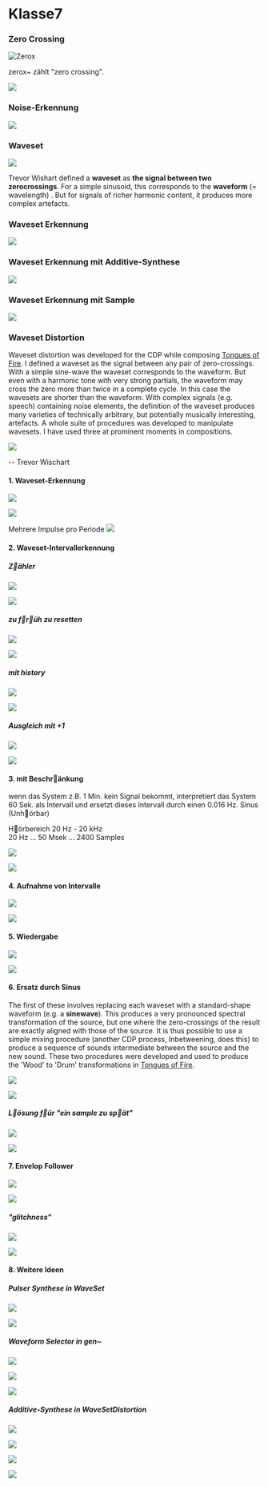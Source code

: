 # Klasse7


### Zero Crossing

![Zerox](Klasse7/png/zerox.png)

zerox~ zählt "zero crossing".

![](Klasse7/png/zerocross.png)


### Noise-Erkennung

![](Klasse7/png/noisiness.png)


### Waveset

![](Klasse7/png/waveset.png)

Trevor Wishart defined a **waveset** as **the signal between two zerocrossings**. For a simple sinusoid, this corresponds to the **waveform** (= wavelength) . But for signals of richer harmonic content, it produces more complex artefacts.

### Waveset Erkennung 

![](Klasse7/png/zerocross1.png)


### Waveset Erkennung mit Additive-Synthese
![](Klasse7/png/zerocross2.png)

### Waveset Erkennung mit Sample
![](Klasse7/png/zerocross3.png)



### Waveset Distortion


Waveset distortion was developed for the CDP while composing [Tongues of Fire](https://www.youtube.com/watch?v=x-Or7VaMlEI). I defined a waveset as the signal between any pair of zero-crossings. With a simple sine-wave the waveset corresponds to the waveform. But even with a harmonic tone with very strong partials, the waveform may cross the zero more than twice in a complete cycle. In this case the wavesets are shorter than the waveform. With complex signals (e.g. speech) containing noise elements, the definition of the waveset produces many varieties of technically arbitrary, but potentially musically interesting, artefacts. A whole suite of procedures was developed to manipulate wavesets. I have used three at prominent moments in compositions.

![](Klasse7/png/waveforms.png)


-- Trevor Wischart

#### 1. Waveset-Erkennung 

![](Klasse7/png/ws1.png)

![](Klasse7/png/ws1_gen.png)

Mehrere Impulse pro Periode
![](Klasse7/png/ws1_additive.png)

#### 2. Waveset-Intervallerkennung 

##### Z￿ähler
![](Klasse7/png/ws2_0.png)

![](Klasse7/png/ws2_0_gen.png)

##### zu f￿r￿üh zu resetten

![](Klasse7/png/ws2_1.png)

![](Klasse7/png/ws2_1_gen.png)

##### mit history

![](Klasse7/png/ws2_2.png)

![](Klasse7/png/ws2_2_gen.png)

##### Ausgleich mit +1

![](Klasse7/png/ws2_3.png)

![](Klasse7/png/ws2_3_gen.png)

#### 3. mit Beschr￿änkung

wenn das System z.B. 1 Min. kein Signal bekommt, interpretiert das System 60 Sek. als Intervall und ersetzt dieses Intervall durch einen 0.016 Hz. Sinus (Unh￿örbar)

H￿örbereich 20 Hz - 20 kHz  
20 Hz ... 50 Msek ... 2400 Samples
 

![](Klasse7/png/ws3.png)

![](Klasse7/png/ws3_gen.png)

#### 4. Aufnahme von Intervalle

![](Klasse7/png/ws4.png)

![](Klasse7/png/ws4_gen.png)

#### 5. Wiedergabe

![](Klasse7/png/ws5.png)

![](Klasse7/png/ws5_gen.png)


#### 6. Ersatz durch Sinus


The first of these involves replacing each waveset with a standard-shape waveform (e.g. a **sinewave**). This produces a very pronounced spectral transformation of the source, but one where the zero-crossings of the result are exactly aligned with those of the source. It is thus possible to use a simple mixing procedure (another CDP process, Inbetweening, does this) to produce a sequence of sounds intermediate between the source and the new sound. These two procedures were developed and used to produce the 'Wood' to 'Drum' transformations in [Tongues of Fire](https://www.youtube.com/watch?v=Ude4717dlsQ).

![](Klasse7/png/ws6.png)

![](Klasse7/png/ws6_gen.png)

##### L￿ösung f￿ür "ein sample zu sp￿ät"

![](Klasse7/png/ws6_2.png)

![](Klasse7/png/ws6_2_gen.png)

#### 7. Envelop Follower

![](Klasse7/png/ws7.png)

![](Klasse7/png/ws7_gen.png)

##### "glitchness"

![](Klasse7/png/ws7_2.png)

![](Klasse7/png/ws7_2_gen.png)

#### 8. Weitere Ideen

##### Pulser Synthese in WaveSet

![](Klasse7/png/ws8.png)

![](Klasse7/png/ws8_gen.png)

##### Waveform Selector in gen~

![](Klasse7/png/ws9.png)

![](Klasse7/png/ws9_1.png)

![](Klasse7/png/ws9_2.png)

##### Additive-Synthese in WaveSetDistortion

![](Klasse7/png/ws10.png)

![](Klasse7/png/ws10_gen1.png)

![](Klasse7/png/ws10_gen2.png)

![](Klasse7/png/ws10_gen3.png)